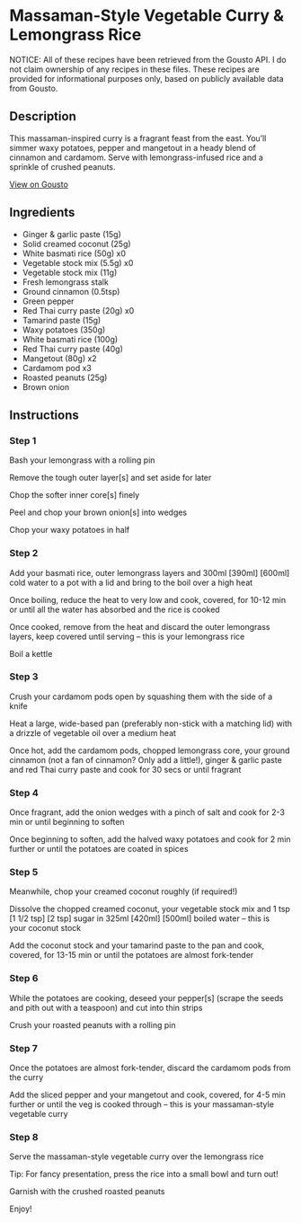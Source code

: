 # Massaman-Style Vegetable Curry & Lemongrass Rice

NOTICE: All of these recipes have been retrieved from the Gousto API. I do not claim ownership of any recipes in these files. These recipes are provided for informational purposes only, based on publicly available data from Gousto.

## Description

This massaman-inspired curry is a fragrant feast from the east. You’ll simmer waxy potatoes, pepper and mangetout in a heady blend of cinnamon and cardamom. Serve with lemongrass-infused rice and a sprinkle of crushed peanuts.

[View on Gousto](https://www.gousto.co.uk/recipes/cookbook/massaman-style-vegetable-curry-lemongrass-rice)

## Ingredients

- Ginger & garlic paste (15g)
- Solid creamed coconut (25g)
- White basmati rice (50g) x0
- Vegetable stock mix (5.5g) x0
- Vegetable stock mix (11g)
- Fresh lemongrass stalk
- Ground cinnamon (0.5tsp)
- Green pepper
- Red Thai curry paste (20g) x0
- Tamarind paste (15g)
- Waxy potatoes (350g)
- White basmati rice (100g)
- Red Thai curry paste (40g)
- Mangetout (80g) x2
- Cardamom pod x3
- Roasted peanuts (25g)
- Brown onion

## Instructions


### Step 1

Bash your lemongrass with a rolling pin

Remove the tough outer layer[s] and set aside for later

Chop the softer inner core[s] finely

Peel and chop your brown onion[s]<span class="text-danger"> </span>into wedges

Chop your waxy potatoes in half


### Step 2

Add your basmati rice, outer lemongrass layers and 300ml<span class="text-purple"> [390ml] </span><span class="text-danger">[600ml] </span>cold water to a pot with a lid and bring to the boil over a high heat

Once boiling, reduce the heat to very low and cook, covered, for 10-12 min or until all the water has absorbed and the rice is cooked

Once cooked, remove from the heat and discard the outer lemongrass layers, keep covered until serving – this is your lemongrass rice

Boil a kettle


### Step 3

Crush your cardamom pods open by squashing them with the side of a knife

Heat a large, wide-based pan (preferably non-stick with a matching lid) with a drizzle of vegetable oil over a medium heat

Once hot, add the cardamom pods, chopped lemongrass core, your ground cinnamon (not a fan of cinnamon? Only add a little!), ginger & garlic paste and red Thai curry paste and cook for 30 secs or until fragrant


### Step 4

Once fragrant, add the onion wedges with a pinch of salt and cook for 2-3 min or until beginning to soften

Once beginning to soften, add the halved waxy potatoes and cook for 2 min further or until the potatoes are coated in spices


### Step 5

Meanwhile, chop your creamed coconut roughly (if required!)

Dissolve the chopped creamed coconut, your vegetable stock mix and 1 tsp <span class="text-purple">[1 1/2 tsp]</span> <span class="text-danger">[2 tsp]</span> sugar in 325ml<span class="text-purple"> [420ml]</span> <span class="text-danger">[500ml]</span> boiled water – this is your coconut stock

Add the coconut stock and your tamarind paste to the pan and cook, covered, for 13-15 min or until the potatoes are almost fork-tender


### Step 6

While the potatoes are cooking, deseed your pepper[s] (scrape the seeds and pith out with a teaspoon) and cut into thin strips

Crush your roasted peanuts with a rolling pin


### Step 7

Once the potatoes are almost fork-tender, discard the cardamom pods from the curry

Add the sliced pepper and your mangetout and cook, covered, for 4-5 min further or until the veg is cooked through – this is your massaman-style vegetable curry

### Step 8

Serve the massaman-style vegetable curry over the lemongrass rice

Tip: For fancy presentation, press the rice into a small bowl and turn out!

Garnish with the crushed roasted peanuts

Enjoy!

